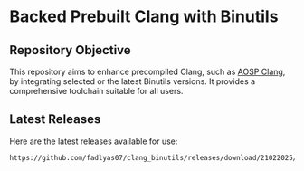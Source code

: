 # Backed Prebuilt Clang with Binutils

## Repository Objective

This repository aims to enhance precompiled Clang, such as [AOSP Clang](https://android.googlesource.com/platform/prebuilts/clang/host/linux-x86), by integrating selected or the latest Binutils versions. It provides a comprehensive toolchain suitable for all users.

## Latest Releases

Here are the latest releases available for use:

```bash
https://github.com/fadlyas07/clang_binutils/releases/download/21022025/clang---21022025-0205.tar.gz
```

